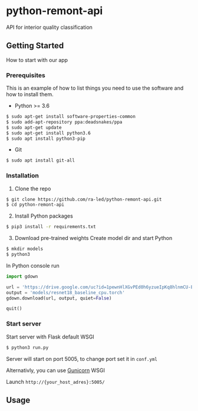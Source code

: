 # python-remont-api
API for interior quality classification

<!-- GETTING STARTED -->
## Getting Started

How to start with our app

### Prerequisites

This is an example of how to list things you need to use the software and how to install them.
* Python >= 3.6
```sh
$ sudo apt-get install software-properties-common
$ sudo add-apt-repository ppa:deadsnakes/ppa 
$ sudo apt-get update
$ sudo apt-get install python3.6
$ sudo apt install python3-pip
```
  
* Git
```sh
$ sudo apt install git-all
```


### Installation

1. Clone the repo
```sh
$ git clone https://github.com/ra-led/python-remont-api.git
$ cd python-remont-api
```
2. Install Python packages
```sh
$ pip3 install -r requirements.txt
```
3. Download pre-trained weights
Create model dir and start Python
```sh
$ mkdir models
$ python3
```
In Python console run
```Python
import gdown

url = 'https://drive.google.com/uc?id=1pewnHlXGvPEd0h6yzueIpKq8hlnmCU-E'
output = 'models/resnet18_baseline_cpu.torch'
gdown.download(url, output, quiet=False)

quit()
```

### Start server

Start server with Flask default WSGI
```sh
$ python3 run.py
```
Server will start on port 5005, to change port set it in `conf.yml`

Alternativly, you can use [Gunicorn](https://gunicorn.org/) WSGI

Launch `http://{your_host_adres}:5005/`

<!-- USAGE EXAMPLES -->
## Usage


